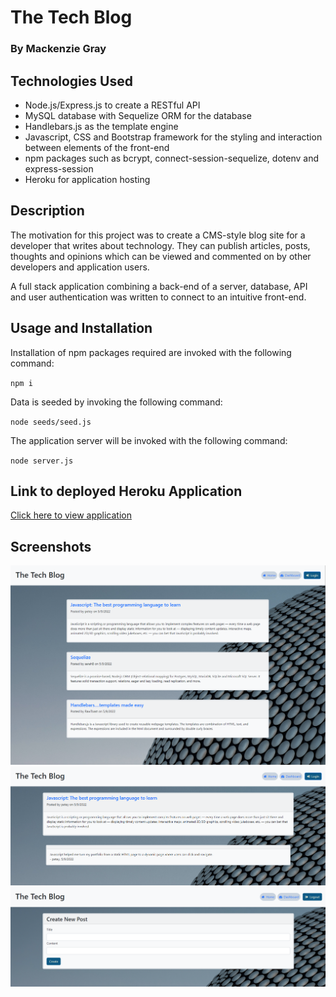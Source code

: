 # The Tech Blog

### By Mackenzie Gray

## Technologies Used 

- Node.js/Express.js to create a RESTful API
- MySQL database with Sequelize ORM for the database
- Handlebars.js as the template engine
- Javascript, CSS and Bootstrap framework for the styling and interaction between elements of the front-end 
- npm packages such as bcrypt, connect-session-sequelize, dotenv and express-session
- Heroku for application hosting

## Description 

The motivation for this project was to create a CMS-style blog site for a developer that writes about technology. They can publish articles, posts, thoughts and opinions which can be viewed and commented on by other developers and application users. 

A full stack application combining a back-end of a server, database, API and user authentication was written to connect to an intuitive front-end.

## Usage and Installation

Installation of npm packages required are invoked with the following command:

`npm i`

Data is seeded by invoking the following command:

`node seeds/seed.js`

The application server will be invoked with the following command:

`node server.js`

## Link to deployed Heroku Application

[Click here to view application](https://frozen-basin-60308.herokuapp.com/)

## Screenshots

![Screenshot-1](./public/assets/screenshot1.png)
![Screenshot-2](./public/assets/screenshot2.png)
![Screenshot-3](./public/assets/screenshot3.png)